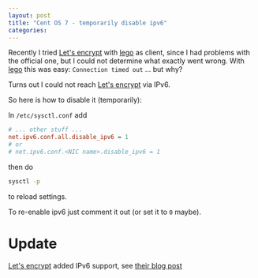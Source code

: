```yaml
---
layout: post
title: "Cent OS 7 - temporarily disable ipv6"
categories:
---
```


Recently I tried [Let's encrypt](https://letsencrypt.org/) with [lego](https://github.com/xenolf/lego) as client, since I had problems with the official one, but I could not determine what exactly went wrong.
With [lego](https://github.com/xenolf/lego) this was easy: `Connection timed out` ... but why?

Turns out I could not reach [Let's encrypt](https://letsencrypt.org/) via IPv6.

So here is how to disable it (temporarily):

In `/etc/sysctl.conf` add

``` ini
# ... other stuff ...
net.ipv6.conf.all.disable_ipv6 = 1
# or
# net.ipv6.conf.<NIC name>.disable_ipv6 = 1
```

then do

``` bash
sysctl -p
```
to reload settings.

To re-enable ipv6 just comment it out (or set it to `0` maybe).

# Update

[Let's encrypt](https://letsencrypt.org/) added IPv6 support, see [their blog post](https://letsencrypt.org/2016/07/26/full-ipv6-support.html)
